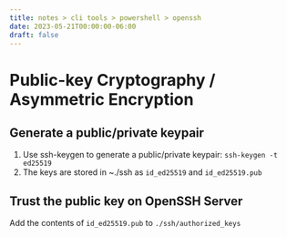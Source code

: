 ```yaml
---
title: notes > cli tools > powershell > openssh
date: 2023-05-21T00:00:00-06:00
draft: false
---
```


# Public-key Cryptography / Asymmetric Encryption
## Generate a public/private keypair
1. Use ssh-keygen to generate a public/private keypair: `ssh-keygen -t ed25519`
2. The keys are stored in ~./ssh as `id_ed25519` and `id_ed25519.pub`

## Trust the public key on OpenSSH Server
Add the contents of `id_ed25519.pub` to `./ssh/authorized_keys`
